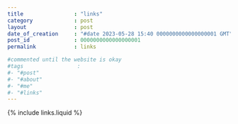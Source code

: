 ```yaml
---
title                : "links"
category             : post
layout               : post
date_of_creation     : "#date 2023-05-28 15:40 0000000000000000001 GMT"
post_id              : 0000000000000000001
permalink            : links

#commented until the website is okay
#tags                 : 
#- "#post"
#- "#about"
#- "#me"
#- "#links"
---
```


{% include links.liquid %}